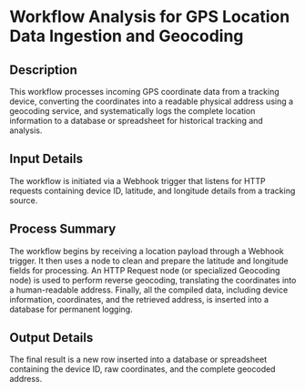 # Workflow Analysis for GPS Location Data Ingestion and Geocoding

## Description
This workflow processes incoming GPS coordinate data from a tracking device, converting the coordinates into a readable physical address using a geocoding service, and systematically logs the complete location information to a database or spreadsheet for historical tracking and analysis.

## Input Details
The workflow is initiated via a Webhook trigger that listens for HTTP requests containing device ID, latitude, and longitude details from a tracking source.

## Process Summary
The workflow begins by receiving a location payload through a Webhook trigger. It then uses a node to clean and prepare the latitude and longitude fields for processing. An HTTP Request node (or specialized Geocoding node) is used to perform reverse geocoding, translating the coordinates into a human-readable address. Finally, all the compiled data, including device information, coordinates, and the retrieved address, is inserted into a database for permanent logging.

## Output Details
The final result is a new row inserted into a database or spreadsheet containing the device ID, raw coordinates, and the complete geocoded address.
